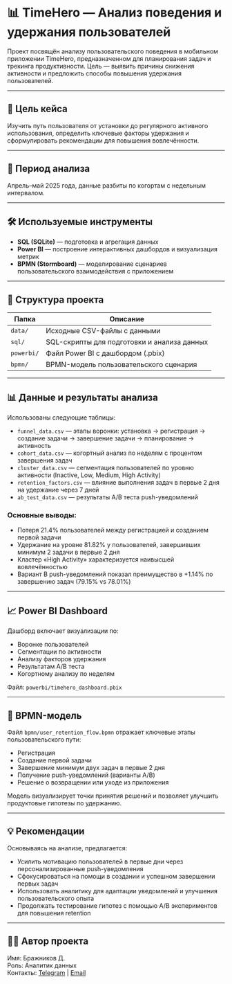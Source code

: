 # 📊 TimeHero — Анализ поведения и удержания пользователей

Проект посвящён анализу пользовательского поведения в мобильном приложении TimeHero, предназначенном для планирования задач и трекинга продуктивности. Цель — выявить причины снижения активности и предложить способы повышения удержания пользователей.

---

## 🎯 Цель кейса

Изучить путь пользователя от установки до регулярного активного использования, определить ключевые факторы удержания и сформулировать рекомендации для повышения вовлечённости.

---

## 📅 Период анализа

Апрель–май 2025 года, данные разбиты по когортам с недельным интервалом.

---

## 🛠 Используемые инструменты

- **SQL (SQLite)** — подготовка и агрегация данных  
- **Power BI** — построение интерактивных дашбордов и визуализация метрик  
- **BPMN (Stormboard)** — моделирование сценариев пользовательского взаимодействия с приложением

---

## 📁 Структура проекта

| Папка       | Описание                                      |
|-------------|-----------------------------------------------|
| `data/`     | Исходные CSV-файлы с данными                   |
| `sql/`      | SQL-скрипты для подготовки и анализа данных   |
| `powerbi/`  | Файл Power BI с дашбордом (.pbix)              |
| `bpmn/`     | BPMN-модель пользовательского сценария         |

---

## 📊 Данные и результаты анализа

Использованы следующие таблицы:

- `funnel_data.csv` — этапы воронки: установка → регистрация → создание задачи → завершение задачи → планирование → активность  
- `cohort_data.csv` — когортный анализ по неделям с процентом завершения задач  
- `cluster_data.csv` — сегментация пользователей по уровню активности (Inactive, Low, Medium, High Activity)  
- `retention_factors.csv` — влияние выполнения задач в первые 2 дня на удержание через 7 дней  
- `ab_test_data.csv` — результаты A/B теста push-уведомлений

### Основные выводы:

- Потеря 21.4% пользователей между регистрацией и созданием первой задачи  
- Удержание на уровне 81.82% у пользователей, завершивших минимум 2 задачи в первые 2 дня  
- Кластер «High Activity» характеризуется наивысшей вовлечённостью  
- Вариант B push-уведомлений показал преимущество в +1.14% по завершению задач (79.15% vs 78.01%)

---

## 📈 Power BI Dashboard

Дашборд включает визуализации по:

- Воронке пользователей  
- Сегментации по активности  
- Анализу факторов удержания  
- Результатам A/B теста  
- Когортному анализу по неделям

Файл: `powerbi/timehero_dashboard.pbix`

---

## 🔄 BPMN-модель

Файл `bpmn/user_retention_flow.bpmn` отражает ключевые этапы пользовательского пути:

- Регистрация  
- Создание первой задачи  
- Завершение минимум двух задач в первые 2 дня  
- Получение push-уведомлений (варианты A/B)  
- Решение о возвращении или уходе из приложения

Модель визуализирует точки принятия решений и позволяет улучшить продуктовые гипотезы по удержанию.

---

## 💡 Рекомендации

Основываясь на анализе, предлагается:

- Усилить мотивацию пользователей в первые дни через персонализированные push-уведомления  
- Сфокусироваться на помощи в создании и успешном завершении первых задач  
- Использовать аналитику для адаптации уведомлений и улучшения пользовательского опыта  
- Продолжать тестирование гипотез с помощью A/B экспериментов для повышения retention

---

## 👨‍💻 Автор проекта

Имя: Бражников Д.  
Роль: Аналитик данных  
Контакты: [Telegram](https://t.me/F_slip_secret) | [Email](mailto:vova.g.8kl@gmail.com)

